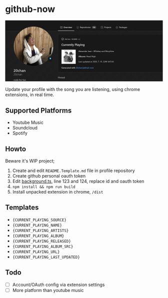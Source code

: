 # github-now

![preview](/preview.png)

Update your profile with the song you are listening, using chrome extensions, in real time.

## Supported Platforms

- Youtube Music
- Soundcloud
- Spotify

## Howto

Beware it's WIP project;

1. Create and edit `README.Template.md` file in profile repository
2. Create github personal oauth token
3. Edit [background.ts](/src/background/background.ts), line 123 and 124, replace id and oauth token
4. `npm install && npm run build`
5. Install unpacked extension in chrome, `/dist`

## Templates

- `{CURRENT_PLAYING_SOURCE}`
- `{CURRENT_PLAYING_NAME}`
- `{CURRENT_PLAYING_ARTISTS}`
- `{CURRENT_PLAYING_ALBUM}`
- `{CURRENT_PLAYING_RELEASED}`
- `{CURRENT_PLAYING_ALBUM_SRC}`
- `{CURRENT_PLAYING_URL}`
- `{CURRENT_PLAYING_LAST_UPDATED}`

## Todo

- [ ] Account/OAuth config via extension settings
- [ ] More platform than youtube music
